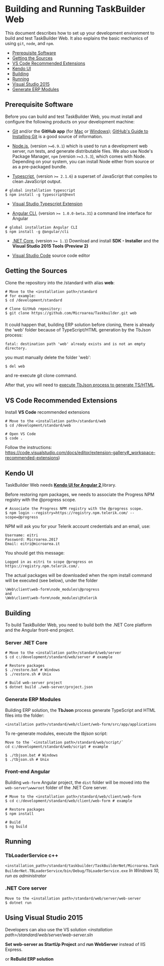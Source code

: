 # Building and Running TaskBuilder Web

This document describes how to set up your development environment to build and test TaskBuilder Web.
It also explains the basic mechanics of using `git`, `node`, and `npm`.

* [Prerequisite Software](#prerequisite-software)
* [Getting the Sources](#getting-the-sources)
* [VS Code Recommended Extensions](#vs-code-recommended-extensions)
* [Kendo UI](#kendo-ui)
* [Building](#building)
* [Running](#running)
* [Visual Studio 2015](#using-visual-studio-2015)
* [Generate ERP Modules](#generate-erp-modules)
	
## Prerequisite Software
Before you can build and test TaskBuilder Web, you must install and configure the
following products on your development machine:

* [Git](http://git-scm.com) and/or the **GitHub app** (for [Mac](http://mac.github.com) or
  [Windows](http://windows.github.com)); [GitHub's Guide to Installing
  Git](https://help.github.com/articles/set-up-git) is a good source of information.

* [Node.js](http://nodejs.org), (version `>=6.9.1`) which is used to run a development web server,
  run tests, and generate distributable files. We also use Node's Package Manager, `npm`
  (version `>=3.5.3`), which comes with Node. Depending on your system, you can install Node either from
  source or as a pre-packaged bundle.

* [Typescript](https://www.typescriptlang.org), (version `>= 2.1.6`) a superset of JavaScript that compiles to clean JavaScript output.

```shell
# global installation typescript
$ npm install -g typescript@next
```

* [Visual Studio Typescript Extension](https://www.microsoft.com/en-us/download/details.aspx?id=48593)

* [Angular CLI](https://cli.angular.io/), (version `>= 1.0.0-beta.31`) a command line interface for Angular
```shell
# global installation Angular CLI
$ npm install -g @angular/cli
```

* [.NET Core](https://www.microsoft.com/net/download/core#/current), (version `>= 1.1`) Download and install **SDK - Installer** and the **Visual Studio 2015 Tools (Preview 2)**

* [Visual Studio Code](http://code.visualstudio.com/) source code editor


## Getting the Sources

Clone the repository into the <installation path>/standard with alias **web**:

```shell
# Move to the <installation path>/standard
# for example:
$ cd /development/standard

# Clone GitHub repository:
$ git clone https://github.com/Microarea/Taskbuilder.git web
```

### 

It could happen that, building ERP solution before cloning, there is already the 'web' folder because of TypeScript/HTML generation by the TbJson process:
```shell
fatal: destination path 'web' already exists and is not an empty directory.
```
you must manually delete the folder 'web':
```shell
$ del web 
```
and re-execute git clone command.

After that, you will need to [execute TbJson process to generate TS/HTML](#generate-erp-modules).

## VS Code Recommended Extensions

Install **VS Code** recommended extensions

```shell
# Move to the <installation path>/standard/web
$ cd /development/standard/web

# Open VS Code
$ code .
```

Follow the instructions: https://code.visualstudio.com/docs/editor/extension-gallery#_workspace-recommended-extensions)

## Kendo UI

TaskBuilder Web needs [**Kendo UI for Angular 2** ](http://www.telerik.com/kendo-angular-ui/) library.

Before restoring npm packages, we needs to associate the Progress NPM registry with the @progress scope.

```shell
# Associate the Progress NPM registry with the @progress scope.
$ npm login --registry=https://registry.npm.telerik.com/ --scope=@progress
```
NPM will ask you for your Telerik account credentials and an email, use:

```
Username: eitri
Password: Microarea.2017
Email: eitri@microarea.it
```

You should get this message:
```
Logged in as eitri to scope @progress on https://registry.npm.telerik.com/.
```

The actual packages will be downloaded when the npm install command will be executed (see below),
under the folder
```
\Web\client\web-form\node_modules\@progress
and
\Web\client\web-form\node_modules\@telerik
```

## Building

To build TaskBuilder Web, you need to build both the .NET Core platform and the Angular front-end project.

### Server .NET Core

```shell
# Move to the <installation path>/standard/web/server
$ cd c:/development/standard/web/server # example

# Restore packages
$ ./restore.bat # Windows
$ ./restore.sh # Unix 

# Build web-server project
$ dotnet build ./web-server/project.json 
```

### Generate ERP Modules

Building ERP solution, the **TbJson** process generate TypeScript and HTML files into the folder:

`<installation path>/standard/web/client/web-form/src/app/applications` 

To re-generate modules, execute the *tbjson* script:

```shell
Move to the `<installation path>/standard/web/script/`
cd c:/development/standard/web/script # example

$ ./tbjson.bat # Windows
$ ./tbjson.sh # Unix
```

### Front-end Angular 

Building `web-form` Angular project, the `dist` folder will be moved into the `web-server\wwwroot` folder of the .NET Core server.

```shell
# Move to the <installation path>/standard/web/client/web-form
$ cd c:/development/standard/web/client/web-form # example

# Restore packages
$ npm install

# Build
$ ng build
```

## Running

### TbLoaderService c++

`<installation_path>/standard/taskbuilder/TaskBuilderNet/Microarea.TaskBuilderNet.TBLoaderService/bin/Debug/TbLoaderService.exe`
*In Windows 10, run as administrator*


### .NET Core server
```shell
Move to the <installation path>/standard/web/server/web-server
$ dotnet run
```

## Using Visual Studio 2015

Developers can also use the VS solution 
*&lt;installation path&gt;/standard/web/server/web-server.sln*

**Set web-server as StartUp Project** and **run WebServer** instead of IIS Express.


 or **ReBuild ERP solution**
